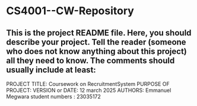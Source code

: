 # CS4001--CW-Repository
This is the project README file. Here, you should describe your project.
Tell the reader (someone who does not know anything about this project)
all they need to know. The comments should usually include at least:
------------------------------------------------------------------------

PROJECT TITLE: Coursework on RecruitmentSystem
PURPOSE OF PROJECT:
VERSION or DATE: 12 march 2025
AUTHORS: Emmanuel Megwara
student numbers : 23035172
